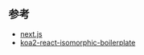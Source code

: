 

## 参考

* [next.js](https://github.com/zeit/next.js)
* [koa2-react-isomorphic-boilerplate](https://github.com/wssgcg1213/koa2-react-isomorphic-boilerplate)
